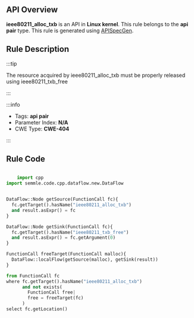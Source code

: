 ---
---


## API Overview
**ieee80211_alloc_txb** is an API in **Linux kernel**. This rule belongs to the **api pair** type. This rule is generated using [APISpecGen](../../tools/APISpecGen).
## Rule Description

:::tip

The resource acquired by ieee80211_alloc_txb must be properly released using ieee80211_txb_free

:::

:::info

- Tags: **api pair**
- Parameter Index: **N/A**
- CWE Type: **CWE-404**

:::

## Rule Code
```python

    import cpp
import semmle.code.cpp.dataflow.new.DataFlow


DataFlow::Node getSource(FunctionCall fc){
  fc.getTarget().hasName("ieee80211_alloc_txb")
  and result.asExpr() = fc
}

DataFlow::Node getSink(FunctionCall fc){
  fc.getTarget().hasName("ieee80211_txb_free")
  and result.asExpr() = fc.getArgument(0)
}

FunctionCall freeTarget(FunctionCall malloc){
  DataFlow::localFlow(getSource(malloc), getSink(result))
}

from FunctionCall fc
where fc.getTarget().hasName("ieee80211_alloc_txb")
      and not exists(
        FunctionCall free| 
        free = freeTarget(fc)
      )
select fc.getLocation()

    
```